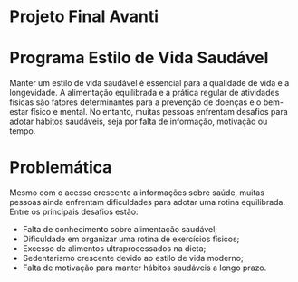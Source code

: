 # Projeto Final Avanti

# Programa Estilo de Vida Saudável 

Manter um estilo de vida saudável é essencial para a qualidade de vida 
e a longevidade. A alimentação equilibrada e a prática regular de 
atividades físicas são fatores determinantes para a prevenção de 
doenças e o bem-estar físico e mental. No entanto, muitas pessoas 
enfrentam desafios para adotar hábitos saudáveis, seja por falta de 
informação, motivação ou tempo.

# Problemática
Mesmo com o acesso crescente a informações sobre saúde, muitas 
pessoas ainda enfrentam dificuldades para adotar uma rotina 
equilibrada. Entre os principais desafios estão: 

- Falta de conhecimento sobre alimentação saudável; 
- Dificuldade em organizar uma rotina de exercícios físicos; 
- Excesso de alimentos ultraprocessados na dieta; 
- Sedentarismo crescente devido ao estilo de vida moderno; 
- Falta de motivação para manter hábitos saudáveis a longo prazo. 
